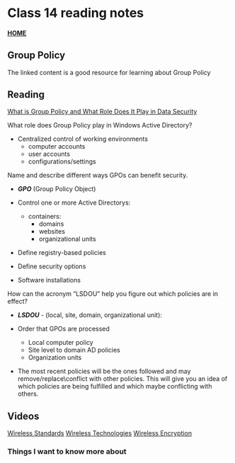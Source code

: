 # Class 14 reading notes

#### [HOME](https://cesarderio.github.io/reading-notes/)

## Group Policy

The linked content is a good resource for learning about Group Policy

## Reading

[What is Group Policy and What Role Does It Play in Data Security](https://www.lepide.com/blog/what-is-group-policy-gpo-and-what-role-does-it-play-in-data-security/)

What role does Group Policy play in Windows Active Directory?

* Centralized control of working environments
  * computer accounts
  * user accounts
  * configurations/settings

Name and describe different ways GPOs can benefit security.

* ***GPO*** (Group Policy Object)

* Control one or more Active Directorys:
  * containers:
    * domains
    * websites
    * organizational units

* Define registry-based policies

* Define security options

* Software installations

How can the acronym “LSDOU” help you figure out which policies are in effect?

* ***LSDOU*** - (local, site, domain, organizational unit):

* Order that GPOs are processed
  * Local computer policy
  * Site level to domain AD policies
  * Organization units

* The most recent policies will be the ones followed and may remove/replace\conflict with other policies. This will give you an idea of which policies are being fulfilled and which maybe conflicting with others.

## Videos

[Wireless Standards](https://www.professormesser.com/network-plus/n10-008/n10-008-video/wireless-standards-n10-008/)
[Wireless Technologies](https://www.professormesser.com/network-plus/n10-008/n10-008-video/wireless-standards-n10-008/)
[Wireless Encryption](https://www.professormesser.com/network-plus/n10-008/n10-008-video/wireless-encryption-n10-008/)

### Things I want to know more about
